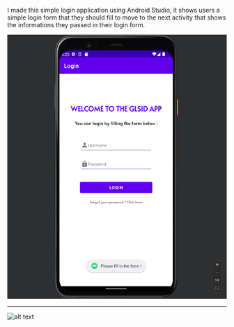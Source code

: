 I made this simple login application using Android Studio, it shows users a simple login form that they should fill to move to the next activity that shows the informations they passed in their login form.

![alt text](https://github.com/n4rk/AppLogin/blob/main/9.png?raw=true)

-------------------------------------------------------------------------------------------------

![alt text](https://github.com/n4rk/AppLogin/blob/main/11.png?raw=true)
